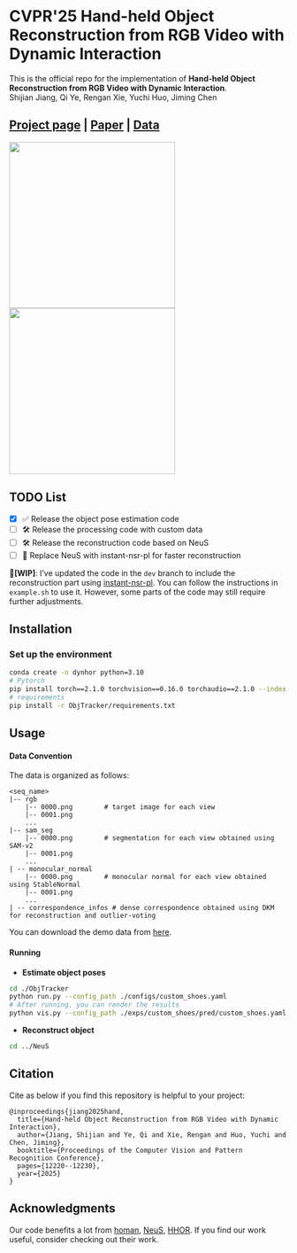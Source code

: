 # CVPR'25 Hand-held Object Reconstruction from RGB Video with Dynamic Interaction
This is the official repo for the implementation of **Hand-held Object Reconstruction from RGB Video with Dynamic Interaction**.  
Shijian Jiang, Qi Ye, Rengan Xie, Yuchi Huo, Jiming Chen
## [Project page](https://east-j.github.io/dynhor/) |  [Paper](https://openaccess.thecvf.com/content/CVPR2025/html/Jiang_Hand-held_Object_Reconstruction_from_RGB_Video_with_Dynamic_Interaction_CVPR_2025_paper.html) | [Data](https://drive.google.com/drive/folders/1q6KSatlFLYWkqny4_aS8w5S_hSp-Jlc4?usp=sharing)
<img src="assets/shoes_res.gif" width="300"> <img src="assets/kettle_res.gif" width="300">

## TODO List
- [x] ✅ Release the object pose estimation code
- [ ] 🛠️ Release the processing code with custom data 
- [ ] 🛠️ Release the reconstruction code based on NeuS  
- [ ] 🚀 Replace NeuS with instant-nsr-pl for faster reconstruction
      
🚧**[WIP]**: I’ve updated the code in the `dev` branch to include the reconstruction part using [instant-nsr-pl](https://github.com/bennyguo/instant-nsr-pl). You can follow the instructions in `example.sh` to use it. However, some parts of the code may still require further adjustments.

## Installation
### Set up the environment
```bash
conda create -n dynhor python=3.10
# Pytorch
pip install torch==2.1.0 torchvision==0.16.0 torchaudio==2.1.0 --index-url https://download.pytorch.org/whl/cu118
# requirements
pip install -r ObjTracker/requirements.txt
```

## Usage

#### Data Convention
The data is organized as follows:
```
<seq_name>
|-- rgb
    |-- 0000.png        # target image for each view
    |-- 0001.png
    ...
|-- sam_seg
    |-- 0000.png        # segmentation for each view obtained using SAM-v2
    |-- 0001.png
    ...
| -- monocular_normal   
    |-- 0000.png        # monocular normal for each view obtained using StableNormal
    |-- 0001.png
    ...
| -- correspondence_infos # dense correspondence obtained using DKM for reconstruction and outlier-voting
```
You can download the demo data from [here](https://drive.google.com/drive/folders/1q6KSatlFLYWkqny4_aS8w5S_hSp-Jlc4?usp=sharing).

#### Running
- **Estimate object poses**
```bash
cd ./ObjTracker
python run.py --config_path ./configs/custom_shoes.yaml 
# After running, you can render the results
python vis.py --config_path ./exps/custom_shoes/pred/custom_shoes.yaml 
```
- **Reconstruct object**
```bash
cd ../NeuS
```

## Citation
Cite as below if you find this repository is helpful to your project:
```
@inproceedings{jiang2025hand,
  title={Hand-held Object Reconstruction from RGB Video with Dynamic Interaction},
  author={Jiang, Shijian and Ye, Qi and Xie, Rengan and Huo, Yuchi and Chen, Jiming},
  booktitle={Proceedings of the Computer Vision and Pattern Recognition Conference},
  pages={12220--12230},
  year={2025}
}
```

## Acknowledgments

Our code benefits a lot from [homan](https://github.com/hassony2/homan), [NeuS](https://github.com/Totoro97/NeuS), [HHOR](https://github.com/dihuangdh/HHOR). If you find our work useful, consider checking out their work.
